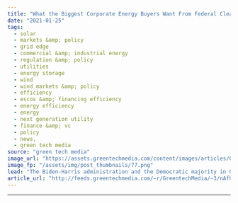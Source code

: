 ```yaml
---
title: "What the Biggest Corporate Energy Buyers Want From Federal Clean Energy Policy"
date: "2021-01-25"
tags: 
  - solar
  - markets &amp; policy
  - grid edge
  - commercial &amp; industrial energy
  - regulation &amp; policy
  - utilities
  - energy storage
  - wind
  - wind markets &amp; policy
  - efficiency
  - escos &amp; financing efficiency
  - energy efficiency
  - energy
  - next generation utility
  - finance &amp; vc
  - policy
  - news,
  - green tech media
source: "green tech media"
image_url: "https://assets.greentechmedia.com/content/images/articles/Google_DataCenter_aerial_windturbines_XL.jpeg"
image_fp: "/assets/img/post_thumbnails/77.png"
lead: "The Biden-Harris administration and the Democratic majority in Congress have an important backer in their quest to achieve an ambitious climate agenda -  corporate America and its increasing hunger for carbon-free energy. On Monday, a notable subset of ..."
article_url: "http://feeds.greentechmedia.com/~r/GreentechMedia/~3/nAfUf0wbMZU/what-the-biggest-corporate-energy-buyers-want-from-federal-clean-energy-policy"
---
```


---

